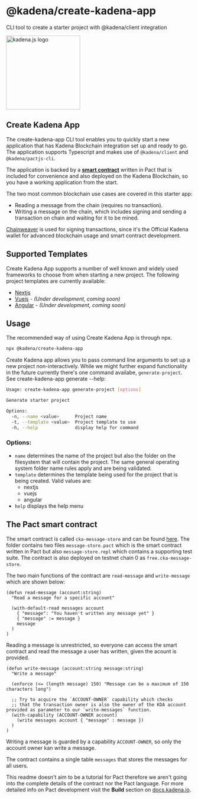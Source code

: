 <!-- genericHeader start -->

# @kadena/create-kadena-app

CLI tool to create a starter project with @kadena/client integration

<picture>
  <source srcset="https://raw.githubusercontent.com/kadena-community/kadena.js/main/common/images/Kadena.JS_logo-white.png" media="(prefers-color-scheme: dark)"/>
  <img src="https://raw.githubusercontent.com/kadena-community/kadena.js/main/common/images/Kadena.JS_logo-black.png" width="200" alt="kadena.js logo" />
</picture>

<!-- genericHeader end -->

## Create Kadena App

The create-kadena-app CLI tool enables you to quickly start a new application
that has Kadena Blockchain integration set up and ready to go. The application
supports Typescript and makes use of `@kadena/client` and `@kadena/pactjs-cli`.

The application is backed by a [**smart contract**][1] written in Pact that is
included for convenience and also deployed on the Kadena Blockchain, so you have
a working application from the start.

The two most common blockchain use cases are covered in this starter app:

- Reading a message from the chain (requires no transaction).
- Writing a message on the chain, which includes signing and sending a
  transaction on chain and waiting for it to be mined.

[Chainweaver][2] is used for signing transactions, since it's the Official
Kadena wallet for advanced blockchain usage and smart contract development.

## Supported Templates

Create Kadena App supports a number of well known and widely used frameworks to
choose from when starting a new project. The following project templates are
currently available:

- [Nextjs][3]
- [Vuejs][4] - _(Under development, coming soon)_
- [Angular][5] - _(Under development, coming soon)_

## Usage

The recommended way of using Create Kadena App is through npx.

```sh
npx @kadena/create-kadena-app
```

Create Kadena app allows you to pass command line arguments to set up a new
project non-interactively. While we might further expand functionality in the
future currently there's one command availabe, `generate-project`. See
create-kadena-app generate --help:

```sh
Usage: create-kadena-app generate-project [options]

Generate starter project

Options:
  -n, --name <value>      Project name
  -t, --template <value>  Project template to use
  -h, --help              display help for command
```

### Options:

- `name` determines the name of the project but also the folder on the
  filesystem that will contain the project. The same general operating system
  folder name rules apply and are being validated.
- `template` determines the template being used for the project that is being
  created. Valid values are:
  - nextjs
  - vuejs
  - angular
- `help` displays the help menu

## The Pact smart contract

The smart contract is called `cka-message-store` and can be found [here][6]. The
folder contains two files `message-store.pact` which is the smart contract
written in Pact but also `message-store.repl` which contains a supporting test
suite. The contract is also deployed on testnet chain 0 as
`free.cka-message-store`.

The two main functions of the contract are `read-message` and `write-message`
which are shown below:

```pact
(defun read-message (account:string)
  "Read a message for a specific account"

  (with-default-read messages account
    { "message": "You haven't written any message yet" }
    { "message" := message }
    message
  )
)
```

Reading a message is unrestricted, so everyone can access the smart contract and
read the message a user has written, given the acount is provided.

```pact
(defun write-message (account:string message:string)
  "Write a message"

  (enforce (<= (length message) 150) "Message can be a maximum of 150 characters long")

  ;; Try to acquire the `ACCOUNT-OWNER` capability which checks
  ;; that the transaction owner is also the owner of the KDA account provided as parameter to our `write-messages` function.
  (with-capability (ACCOUNT-OWNER account)
    (write messages account { "message" : message })
  )
)
```

Writing a message is guarded by a capability `ACCOUNT-OWNER`, so only the
account owner kan write a message.

The contract contains a single table `messages` that stores the messages for all
users.

This readme doesn't aim to be a tutorial for Pact therefore we aren't going into
the complete details of the contract nor the Pact language. For more detailed
info on Pact development visit the **Build** section on [docs.kadena.io][7].

[1]: ##The-Pact-smart-contract
[2]: https://docs.kadena.io/basics/chainweaver/chainweaver-user-guide
[3]: https://nextjs.org/
[4]: https://vuejs.org/
[5]: https://angular.io/
[6]:
  https://github.com/kadena-community/kadena.js/tree/main/packages/tools/create-kadena-app/pact
[7]: https://docs.kadena.io/
